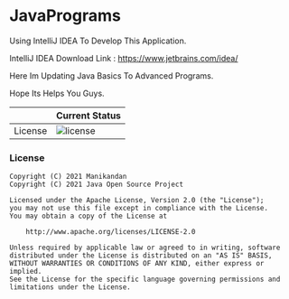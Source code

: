 # JavaPrograms

Using IntelliJ IDEA To Develop This Application.

IntelliJ IDEA Download Link : https://www.jetbrains.com/idea/

Here Im Updating Java Basics To Advanced Programs.

Hope Its Helps You Guys.

||Current Status|
|---|---|
|License|![license](https://img.shields.io/github/license/ACRA/acra.svg)|


### License

   ```
   Copyright (C) 2021 Manikandan
   Copyright (C) 2021 Java Open Source Project

   Licensed under the Apache License, Version 2.0 (the "License");
   you may not use this file except in compliance with the License.
   You may obtain a copy of the License at

       http://www.apache.org/licenses/LICENSE-2.0

   Unless required by applicable law or agreed to in writing, software
   distributed under the License is distributed on an "AS IS" BASIS,
   WITHOUT WARRANTIES OR CONDITIONS OF ANY KIND, either express or implied.
   See the License for the specific language governing permissions and
   limitations under the License.
   ```
